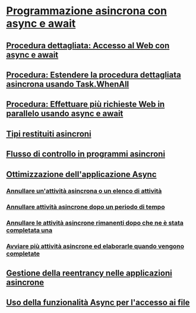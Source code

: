 # [Programmazione asincrona con async e await](index.md)
## [Procedura dettagliata: Accesso al Web con async e await](walkthrough-accessing-the-web-by-using-async-and-await.md)
## [Procedura: Estendere la procedura dettagliata asincrona usando Task.WhenAll](how-to-extend-the-async-walkthrough-by-using-task-whenall.md)
## [Procedura: Effettuare più richieste Web in parallelo usando async e await](how-to-make-multiple-web-requests-in-parallel-by-using-async-and-await.md)
## [Tipi restituiti asincroni](async-return-types.md)
## [Flusso di controllo in programmi asincroni](control-flow-in-async-programs.md)
## [Ottimizzazione dell'applicazione Async](fine-tuning-your-async-application.md)
### [Annullare un'attività asincrona o un elenco di attività](cancel-an-async-task-or-a-list-of-tasks.md)
### [Annullare attività asincrone dopo un periodo di tempo](cancel-async-tasks-after-a-period-of-time.md)
### [Annullare le attività asincrone rimanenti dopo che ne è stata completata una](cancel-remaining-async-tasks-after-one-is-complete.md)
### [Avviare più attività asincrone ed elaborarle quando vengono completate](start-multiple-async-tasks-and-process-them-as-they-complete.md)
## [Gestione della reentrancy nelle applicazioni asincrone](handling-reentrancy-in-async-apps.md)
## [Uso della funzionalità Async per l'accesso ai file](using-async-for-file-access.md)
